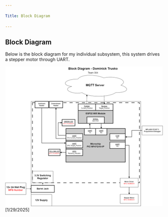 ```yaml
---

Title: Block Diagram

---
```


## Block Diagram <a name="paragraph1"></a>
Below is the block diagram for my individual subsystem, this system drives a stepper motor through UART.

<img src="https://raw.githubusercontent.com/RecPal/DomTrusko304.github.io/refs/heads/main/media/BlockDiagram.png">
[1/29/2025]